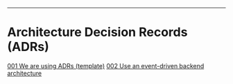 
---

# Architecture Decision Records (ADRs)

[001 We are using ADRs (template)](001We-are-using-ADRs-(template).md)
[002 Use an event-driven backend architecture](002-We-will-use-an-event-driven-backend-architecture.md)
